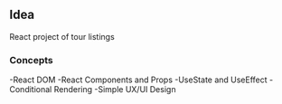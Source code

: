 ## Idea

React project of tour listings

### Concepts

-React DOM
-React Components and Props
-UseState and UseEffect
-Conditional Rendering
-Simple UX/UI Design
